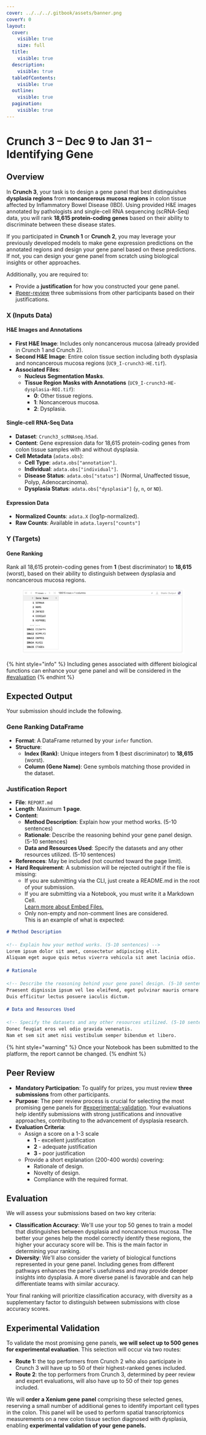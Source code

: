 ```yaml
---
cover: ../../../.gitbook/assets/banner.png
coverY: 0
layout:
  cover:
    visible: true
    size: full
  title:
    visible: true
  description:
    visible: true
  tableOfContents:
    visible: true
  outline:
    visible: true
  pagination:
    visible: true
---
```


# Crunch 3 – Dec 9 to Jan 31 – Identifying Gene

## Overview

In **Crunch 3**, your task is to design a gene panel that best distinguishes **dysplasia regions** from **noncancerous mucosa regions** in colon tissue affected by Inflammatory Bowel Disease (IBD). Using provided H\&E images annotated by pathologists and single-cell RNA sequencing (scRNA-Seq) data, you will rank **18,615 protein-coding genes** based on their ability to discriminate between these disease states.

If you participated in **Crunch 1** or **Crunch 2**, you may leverage your previously developed models to make gene expression predictions on the annotated regions and design your gene panel based on these predictions. If not, you can design your gene panel from scratch using biological insights or other approaches.

Additionally, you are required to:

* Provide a **justification** for how you constructed your gene panel.
* [#peer-review](crunch-3.md#peer-review "mention") three submissions from other participants based on their justifications.

### X (Inputs Data)

#### H\&E Images and Annotations

* **First H\&E Image**: Includes only noncancerous mucosa (already provided in Crunch 1 and Crunch 2).
* **Second H\&E Image**: Entire colon tissue section including both dysplasia and noncancerous mucosa regions (`UC9_I-crunch3-HE.tif`).
* **Associated Files**:
  * **Nucleus Segmentation Masks**.
  * **Tissue Region Masks with Annotations** (`UC9_I-crunch3-HE-dysplasia-ROI.tif`):
    * **0**: Other tissue regions.
    * **1**: Noncancerous mucosa.
    * **2**: Dysplasia.

#### Single-cell RNA-Seq Data

* **Dataset**: `Crunch3_scRNAseq.h5ad`.
* **Content**: Gene expression data for 18,615 protein-coding genes from colon tissue samples with and without dysplasia.
* **Cell Metadata** (`adata.obs`):
  * **Cell Type**: `adata.obs["annotation"]`.
  * **Individual**: `adata.obs["individual"]`.
  * **Disease Status**: `adata.obs["status"]` (Normal, Unaffected tissue, Polyp, Adenocarcinoma).
  * **Dysplasia Status**: `adata.obs["dysplasia"]` (`y`, `n`, or `ND`).

#### Expression Data

* **Normalized Counts**: `adata.X` (log1p-normalized).
* **Raw Counts**: Available in `adata.layers["counts"]`

### Y (Targets)

#### Gene Ranking

Rank all 18,615 protein-coding genes from **1** (best discriminator) to **18,615** (worst), based on their ability to distinguish between dysplasia and noncancerous mucosa regions.

<figure><img src="../../../.gitbook/assets/crunch3_expected_format.png" alt=""><figcaption></figcaption></figure>

{% hint style="info" %}
Including genes associated with different biological functions can enhance your gene panel and will be considered in the [#evaluation](crunch-3.md#evaluation "mention")
{% endhint %}

## Expected Output

Your submission should include the following.

### Gene Ranking DataFrame

* **Format**: A DataFrame returned by your `infer` function.
* **Structure**:
  * **Index (Rank)**: Unique integers from **1** (best discriminator) to **18,615** (worst).
  * **Column (Gene Name)**:  Gene symbols matching those provided in the dataset.

### Justification Report

* **File**: `REPORT.md`
* **Length**: Maximum **1 page**.
* **Content**:
  * **Method Description**: Explain how your method works. (5-10 sentences)
  * **Rationale**: Describe the reasoning behind your gene panel design. (5-10 sentences)
  * **Data and Resources Used**: Specify the datasets and any other resources utilized. (5-10 sentences)
* **References**: May be included (not counted toward the page limit).
* **Hard Requirement**: A submission will be rejected outright if the file is missing:
  * If you are submitting via the CLI, just create a README.md in the root of your submission.
  * If you are submitting via a Notebook, you must write it a Markdown Cell.\
    [Learn more about Embed Files.](../../participate.md#embed-files)
  * Only non-empty and non-comment lines are considered.\
    This is an example of what is expected:

```markdown
# Method Description

<!-- Explain how your method works. (5-10 sentences) -->
Lorem ipsum dolor sit amet, consectetur adipiscing elit.
Aliquam eget augue quis metus viverra vehicula sit amet lacinia odio.

# Rationale

<!-- Describe the reasoning behind your gene panel design. (5-10 sentences) -->
Praesent dignissim ipsum vel leo eleifend, eget pulvinar mauris ornare.
Duis efficitur lectus posuere iaculis dictum.

# Data and Resources Used

<!-- Specify the datasets and any other resources utilized. (5-10 sentences) -->
Donec feugiat eros vel odio gravida venenatis.
Nam et sem sit amet nisi vestibulum semper bibendum et libero.
```

{% hint style="warning" %}
Once your Notebook has been submitted to the platform, the report cannot be changed.
{% endhint %}

## Peer Review

* **Mandatory Participation**: To qualify for prizes, you must review **three submissions** from other participants.
* **Purpose**: The peer review process is crucial for selecting the most promising gene panels for [#experimental-validation](crunch-3.md#experimental-validation "mention"). Your evaluations help identify submissions with strong justifications and innovative approaches, contributing to the advancement of dysplasia research.
* **Evaluation Criteria**:
  * Assign a score on a 1-3 scale
    * **1** - excellent justification
    * **2** - adequate justification
    * **3 -** poor justification
  * Provide a short explanation (200-400 words) covering:
    * Rationale of design.
    * Novelty of design.
    * Compliance with the required format.

## Evaluation

We will assess your submissions based on two key criteria:

* **Classification Accuracy**: We'll use your top 50 genes to train a model that distinguishes between dysplasia and noncancerous mucosa. The better your genes help the model correctly identify these regions, the higher your accuracy score will be. This is the main factor in determining your ranking.
* **Diversity**: We'll also consider the variety of biological functions represented in your gene panel. Including genes from different pathways enhances the panel's usefulness and may provide deeper insights into dysplasia. A more diverse panel is favorable and can help differentiate teams with similar accuracy.

Your final ranking will prioritize classification accuracy, with diversity as a supplementary factor to distinguish between submissions with close accuracy scores.

## Experimental Validation

To validate the most promising gene panels, **we will select up to 500 genes for experimental evaluation**. This selection will occur via two routes:

* **Route 1:** the top performers from Crunch 2 who also participate in Crunch 3 will have up to 50 of their highest-ranked genes included.
* **Route 2**: the top performers from Crunch 3, determined by peer review and expert evaluations, will also have up to 50 of their top genes included.

We will **order a Xenium gene** **panel** comprising these selected genes, reserving a small number of additional genes to identify important cell types in the colon. This panel will be used to perform spatial transcriptomics measurements on a new colon tissue section diagnosed with dysplasia, enabling **experimental validation of your gene panels.**
